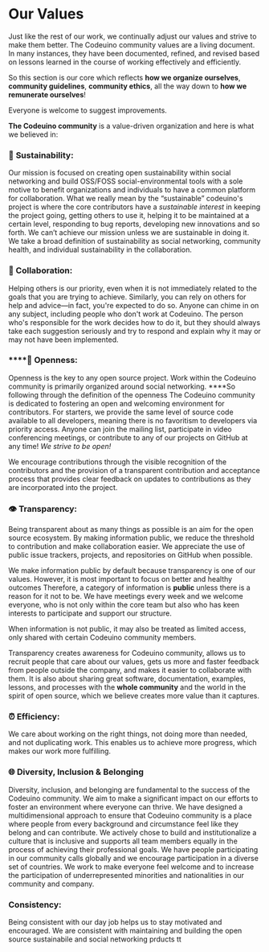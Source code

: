 # Our Values

Just like the rest of our work, we continually adjust our values and strive to make them better. The Codeuino community values are a living document. In many instances, they have been documented, refined, and revised based on lessons learned in the course of working effectively and efficiently.

So this section is our core which reflects **how we organize ourselves**, **community guidelines**, **community ethics**, all the way down to **how we remunerate ourselves**!

Everyone is welcome to suggest improvements.

**The Codeuino community** is a value-driven organization and here is what we believed in:

### 🌱 **Sustainability:**

Our mission is focused on creating open sustainability within social networking and build OSS/FOSS social-environmental tools with a sole motive to benefit organizations and individuals to have a common platform for collaboration. What we really mean by the “sustainable” codeuino's project is where the core contributors have a _sustainable interest_ in keeping the project going, getting others to use it, helping it to be maintained at a certain level, responding to bug reports, developing new innovations and so forth. We can’t achieve our mission unless we are sustainable in doing it. We take a broad definition of sustainability as social networking, community health, and individual sustainability in the collaboration.

### 🤝 Collaboration:

Helping others is our priority, even when it is not immediately related to the goals that you are trying to achieve. Similarly, you can rely on others for help and advice—in fact, you're expected to do so. Anyone can chime in on any subject, including people who don't work at Codeuino. The person who's responsible for the work decides how to do it, but they should always take each suggestion seriously and try to respond and explain why it may or may not have been implemented.

### \*\*\*\*👐 **Openness:**

Openness is the key to any open source project. Work within the Codeuino community is primarily organized around social networking.  ****So following through the definition of the openness The Codeuino community is dedicated to fostering an open and welcoming environment for contributors. For starters, we provide the same level of source code available to all developers, meaning there is no favoritism to developers via priority access. Anyone can join the mailing list, participate in video conferencing meetings, or contribute to any of our projects on GitHub at any time! _We strive to be open!_

We encourage contributions through the visible recognition of the contributors and the provision of a transparent contribution and acceptance process that provides clear feedback on updates to contributions as they are incorporated into the project.

### 👁 **Transparency:**

Being transparent about as many things as possible is an aim for the open source ecosystem. By making information public, we reduce the threshold to contribution and make collaboration easier. We appreciate the use of public issue trackers, projects, and repositories on GitHub when possible.

We make information public by default because transparency is one of our values. However, it is most important to focus on better and healthy outcomes Therefore, a category of information is **public** unless there is a reason for it not to be. We have meetings every week and we welcome everyone, who is not only within the core team but also who has keen interests to participate and support our structure. 

When information is not public, it may also be treated as limited access, only shared with certain Codeuino community members.

 Transparency creates awareness for Codeuino community, allows us to recruit people that care about our values, gets us more and faster feedback from people outside the company, and makes it easier to collaborate with them. It is also about sharing great software, documentation, examples, lessons, and processes with the **whole community** and the world in the spirit of open source, which we believe creates more value than it captures.

### ⏰ Efficiency:

 We care about working on the right things, not doing more than needed, and not duplicating work. This enables us to achieve more progress, which makes our work more fulfilling.

### 🌐 Diversity, Inclusion & Belonging

 Diversity, inclusion, and belonging are fundamental to the success of the Codeuino  community. We aim to make a significant impact on our efforts to foster an environment where everyone can thrive. We have designed a multidimensional approach to ensure that Codeuino community is a place where people from every background and circumstance feel like they belong and can contribute. We actively chose to build and institutionalize a culture that is inclusive and supports all team members equally in the process of achieving their professional goals. We have people participating in our community calls globally and we encourage participation in a diverse set of countries. We work to make everyone feel welcome and to increase the participation of underrepresented minorities and nationalities in our community and company.

### Consistency:

Being consistent with our day job helps us to stay motivated and encouraged. We are consistent with maintaining and building the open source sustainabile and social networking prducts tt 


